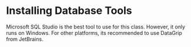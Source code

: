 # Installing Database Tools

Microsoft SQL Studio is the best tool to use for this class. However, it only runs on Windows. For other platforms, its recommended to use DataGrip from JetBrains.
